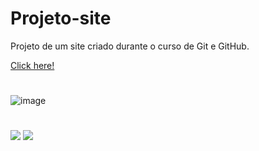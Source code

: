 # Projeto-site
 Projeto de um site criado durante o curso de Git e GitHub.
 
[Click here!](https://patricia-bandeira.github.io/Projeto-site/index.html)
 #
 ![image](https://user-images.githubusercontent.com/92181116/138547445-e55fd1a0-8534-4073-b524-e1e90956406a.png)

 #
<a href="https://github.com/Patricia-Bandeira" target="_blank"><img src="https://img.shields.io/badge/GitHub-100000?style=for-the-badge&logo=github&logoColor=white" target="_blank"></a> 
<a href = "mailto:patriciabandeira.2611@gmail.com"><img src="https://img.shields.io/badge/-Gmail-%23333?style=for-the-badge&logo=gmail&logoColor=white" target="_blank"></a>


